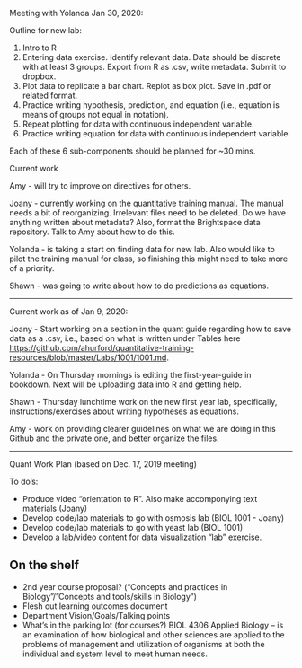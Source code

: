 Meeting with Yolanda Jan 30, 2020:

Outline for new lab:
1. Intro to R
1. Entering data exercise. Identify relevant data. Data should be discrete with at least 3 groups. Export from R as .csv, write metadata. Submit to dropbox. 
1. Plot data to replicate a bar chart. Replot as box plot. Save in .pdf or related format.
1. Practice writing hypothesis, prediction, and equation (i.e., equation is means of groups not equal in notation).
1. Repeat plotting for data with continuous independent variable.
1. Practice writing equation for data with continuous independent variable.

Each of these 6 sub-components should be planned for ~30 mins.

Current work

Amy - will try to improve on directives for others.

Joany - currently working on the quantitative training manual. The manual needs a bit of reorganizing. Irrelevant files need to be deleted. Do we have anything written about metadata? Also, format the Brightspace data repository. Talk to Amy about how to do this.

Yolanda - is taking a start on finding data for new lab. Also would like to pilot the training manual for class, so finishing this might need to take more of a priority.

Shawn - was going to write about how to do predictions as equations.

-----------
Current work as of Jan 9, 2020:

Joany - Start working on a section in the quant guide regarding how to save data as a .csv, i.e., based on what is written under Tables here https://github.com/ahurford/quantitative-training-resources/blob/master/Labs/1001/1001.md.

Yolanda - On Thursday mornings is editing the first-year-guide in bookdown. Next will be uploading data into R and getting help.

Shawn - Thursday lunchtime work on the new first year lab, specifically, instructions/exercises about writing hypotheses as equations.

Amy - work on providing clearer guidelines on what we are doing in this Github and the private one, and better organize the files.

----------
Quant Work Plan (based on Dec. 17, 2019 meeting)

To do’s:

-	Produce video “orientation to R”. Also make accomponying text materials (Joany)
-	Develop code/lab materials to go with osmosis lab (BIOL 1001 - Joany)
-	Develop code/lab materials to go with yeast lab (BIOL 1001)
-	Develop a lab/video content for data visualization “lab” exercise.

On the shelf
------
-	2nd year course proposal? (“Concepts and practices in Biology”/”Concepts and tools/skills in Biology”)
-	Flesh out learning outcomes document
-	Department Vision/Goals/Talking points
-	What’s in the parking lot (for courses?) BIOL 4306 Applied Biology – is an examination of how biological and other sciences are applied to the problems of management and utilization of organisms at both the individual and system level to meet human needs.

